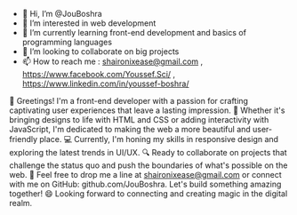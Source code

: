 - 👋 Hi, I’m @JouBoshra
- 👀 I’m interested in web development
- 🌱 I’m currently learning front-end development and basics of programming languages
- 💞️ I’m looking to collaborate on big projects 
- 📫 How to reach me : shaironixease@gmail.com , https://www.facebook.com/Youssef.Sci/ , https://www.linkedin.com/in/youssef-boshra/

👋 Greetings! I'm a front-end developer with a passion for crafting captivating user experiences that leave a lasting impression.
🎨 Whether it's bringing designs to life with HTML and CSS or adding interactivity with JavaScript,
 I'm dedicated to making the web a more beautiful and user-friendly place.
💻 Currently, I'm honing my skills in responsive design and exploring the latest trends in UI/UX.
🔍 Ready to collaborate on projects that challenge the status quo and push the boundaries of what's possible on the web.
🚀 Feel free to drop me a line at shaironixease@gmail.com or connect with me on GitHub: github.com/JouBoshra.
Let's build something amazing together! 😄 Looking forward to connecting and creating magic in the digital realm.

<!---
JouBoshra/JouBoshra is a ✨ special ✨ repository because its `README.md` (this file) appears on your GitHub profile.
You can click the Preview link to take a look at your changes.
--->

